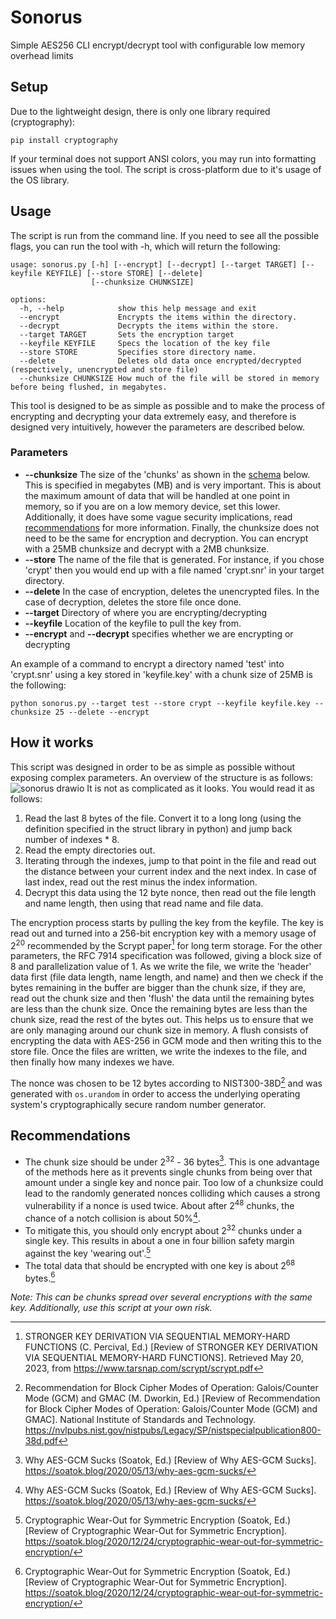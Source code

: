 # Sonorus
Simple AES256 CLI encrypt/decrypt tool with configurable low memory overhead limits

## Setup
Due to the lightweight design, there is only one library required (cryptography):
```
pip install cryptography
```
If your terminal does not support ANSI colors, you may run into formatting issues when using the tool. The script is cross-platform due to it's usage of the OS library.

## Usage
The script is run from the command line. If you need to see all the possible flags, you can run the tool with -h, which will return the following:
```
usage: sonorus.py [-h] [--encrypt] [--decrypt] [--target TARGET] [--keyfile KEYFILE] [--store STORE] [--delete]
                  [--chunksize CHUNKSIZE]

options:
  -h, --help            show this help message and exit
  --encrypt             Encrypts the items within the directory.
  --decrypt             Decrypts the items within the store.
  --target TARGET       Sets the encryption target
  --keyfile KEYFILE     Specs the location of the key file
  --store STORE         Specifies store directory name.
  --delete              Deletes old data once encrypted/decrypted (respectively, unencrypted and store file)
  --chunksize CHUNKSIZE How much of the file will be stored in memory before being flushed, in megabytes.
```
This tool is designed to be as simple as possible and to make the process of encrypting and decrypting your data extremely easy, and therefore is designed very intuitively, however the parameters are described below.

### Parameters
* **--chunksize** The size of the 'chunks' as shown in the [schema](#how-it-works) below. This is specified in megabytes (MB) and is very important. This is about the maximum amount of data that will be handled at one point in memory, so if you are on a low memory device, set this lower. Additionally, it does have some vague security implications, read [recommendations](#recommendations) for more information. Finally, the chunksize does not need to be the same for encryption and decryption. You can encrypt with a 25MB chunksize and decrypt with a 2MB chunksize.
* **--store** The name of the file that is generated. For instance, if you chose 'crypt' then you would end up with a file named 'crypt.snr' in your target directory.
* **--delete** In the case of encryption, deletes the unencrypted files. In the case of decryption, deletes the store file once done.
* **--target** Directory of where you are encrypting/decrypting
* **--keyfile** Location of the keyfile to pull the key from.
* **--encrypt** and **--decrypt** specifies whether we are encrypting or decrypting

An example of a command to encrypt a directory named 'test' into 'crypt.snr' using a key stored in 'keyfile.key' with a chunk size of 25MB is the following:
```terminal
python sonorus.py --target test --store crypt --keyfile keyfile.key --chunksize 25 --delete --encrypt
```
## How it works
This script was designed in order to be as simple as possible without exposing complex parameters. An overview of the structure is as follows:
![sonorus drawio](https://github.com/DiscordJim/sonorus/assets/75649204/784a7ac5-c0a3-497a-9f03-d30c720e733f)
It is not as complicated as it looks. You would read it as follows:
1. Read the last 8 bytes of the file. Convert it to a long long (using the definition specified in the struct library in python) and jump back number of indexes * 8.
2. Read the empty directories out.
3. Iterating through the indexes, jump to that point in the file and read out the distance between your current index and the next index. In case of last index, read out the rest minus the index information.
4. Decrypt this data using the 12 byte nonce, then read out the file length and name length, then using that read name and file data.

The encryption process starts by pulling the key from the keyfile. The key is read out and turned into a 256-bit encryption key with a memory usage of 2<sup>20</sup> recommended by the Scrypt paper[^1] for long term storage. For the other parameters, the RFC 7914 specification was followed, giving a block size of 8 and parallelization value of 1. As we write the file, we write the 'header' data first (file data length, name length, and name) and then we check if the bytes remaining in the buffer are bigger than the chunk size, if they are, read out the chunk size and then 'flush' the data until the remaining bytes are less than the chunk size. Once the remaining bytes are less than the chunk size, read the rest of the bytes out. This helps us to ensure that we are only managing around our chunk size in memory. A flush consists of encrypting the data with AES-256 in GCM mode and then writing this to the store file. Once the files are written, we write the indexes to the file, and then finally how many indexes we have.

The nonce was chosen to be 12 bytes according to NIST300-38D[^2] and was generated with `os.urandom` in order to access the underlying operating system's cryptographically secure random number generator.

## Recommendations
* The chunk size should be under 2<sup>32</sup> - 36 bytes[^3]. This is one advantage of the methods here as it prevents single chunks from being over that amount under a single key and nonce pair. Too low of a chunksize could lead to the randomly generated nonces colliding which causes a strong vulnerability if a nonce is used twice. About after 2<sup>48</sup> chunks, the chance of a notch collision is about 50%[^3].
* To mitigate this, you should only encrypt about 2<sup>32</sup> chunks under a single key. This results in about a one in four billion safety margin against the key 'wearing out'.[^4]
* The total data that should be encrypted with one key is about 2<sup>68</sup> bytes.[^4]

*Note: This can be chunks spread over several encryptions with the same key. Additionally, use this script at your own risk.*

[^1]: STRONGER KEY DERIVATION VIA SEQUENTIAL MEMORY-HARD FUNCTIONS (C. Percival, Ed.) [Review of STRONGER KEY DERIVATION VIA SEQUENTIAL MEMORY-HARD FUNCTIONS]. Retrieved May 20, 2023, from https://www.tarsnap.com/scrypt/scrypt.pdf
[^2]: Recommendation for Block Cipher Modes of Operation: Galois/Counter Mode (GCM) and GMAC (M. Dworkin, Ed.) [Review of Recommendation for Block Cipher Modes of Operation: Galois/Counter Mode (GCM) and GMAC]. National Institute of Standards and Technology. https://nvlpubs.nist.gov/nistpubs/Legacy/SP/nistspecialpublication800-38d.pdf
[^3]: Why AES-GCM Sucks (Soatok, Ed.) [Review of Why AES-GCM Sucks]. https://soatok.blog/2020/05/13/why-aes-gcm-sucks/
[^4]: Cryptographic Wear-Out for Symmetric Encryption (Soatok, Ed.) [Review of Cryptographic Wear-Out for Symmetric Encryption]. https://soatok.blog/2020/12/24/cryptographic-wear-out-for-symmetric-encryption/
